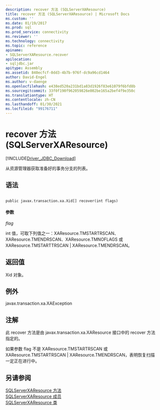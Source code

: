 ```yaml
---
description: recover 方法 (SQLServerXAResource)
title: recover 方法 (SQLServerXAResource) | Microsoft Docs
ms.custom: ''
ms.date: 01/19/2017
ms.prod: sql
ms.prod_service: connectivity
ms.reviewer: ''
ms.technology: connectivity
ms.topic: reference
apiname:
- SQLServerXAResource.recover
apilocation:
- sqljdbc.jar
apitype: Assembly
ms.assetid: 840ecfcf-0dd3-4b7b-976f-dc9a96cd1464
author: David-Engel
ms.author: v-daenge
ms.openlocfilehash: e438ed520a231bd1a83d1926f83e61079f6bfd8b
ms.sourcegitcommit: 33f0f190f962059826e002be165a2bef4f9e350c
ms.translationtype: HT
ms.contentlocale: zh-CN
ms.lasthandoff: 01/30/2021
ms.locfileid: "99176711"
---
```

# <a name="recover-method-sqlserverxaresource"></a>recover 方法 (SQLServerXAResource)
[!INCLUDE[Driver_JDBC_Download](../../../includes/driver_jdbc_download.md)]

  从资源管理器获取准备好的事务分支的列表。  
  
## <a name="syntax"></a>语法  
  
```  
  
public javax.transaction.xa.Xid[] recover(int flags)  
```  
  
#### <a name="parameters"></a>参数  
 *flag*  
  
 int 值，可取下列值之一：XAResource.TMSTARTRSCAN、XAResource.TMENDRSCAN、XAResource.TMNOFLAGS 或 XAResource.TMSTARTTRSCAN | XAResource.TMENDRSCAN。  
  
## <a name="return-value"></a>返回值  
 Xid 对象。  
  
## <a name="exceptions"></a>例外  
 javax.transaction.xa.XAException  
  
## <a name="remarks"></a>注解  
 此 recover 方法是由 javax.transaction.xa.XAResource 接口中的 recover 方法指定的。  
  
 如果参数 flag 不是 XAResource.TMSTARTRSCAN 或 XAResource.TMSTARTRSCAN | XAResource.TMENDRSCAN，表明恢复扫描一定正在进行中。  
  
## <a name="see-also"></a>另请参阅  
 [SQLServerXAResource 方法](../../../connect/jdbc/reference/sqlserverxaresource-methods.md)   
 [SQLServerXAResource 成员](../../../connect/jdbc/reference/sqlserverxaresource-members.md)   
 [SQLServerXAResource 类](../../../connect/jdbc/reference/sqlserverxaresource-class.md)  
  
  
